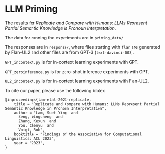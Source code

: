 **LLM Priming**
====================================

The results for *Replicate and Compare with Humans: LLMs Represent Partial Semantic Knowledge in Pronoun Interpretation*.

The data for running the experiments are in `priming_data/`.

The responses are in `response/`, where files starting with `flan` are generated by Flan-UL2 and other files are from GPT-3 (`text-davinci-003`).

`GPT_incontext.py` is for in-context learning experiments with GPT.

`GPT_zeroinference.py` is for zero-shot inference experiments with GPT.

`UL2_incontext.py` is for in-context learning experiments with Flan-UL2.

To cite our paper, please use the following bibtex

```
@inproceedings{lam-etal-2023-replicate,
    title = "Replicate and Compare with Humans: LLMs Represent Partial Semantic Knowledge in Pronoun Interpretation",
    author = "Lam, Suet-Ying  and
      Zeng, Qingcheng  and
      Zhang, Kexun  and
      You, Chenyu  and
      Voigt, Rob",
    booktitle = "Findings of the Association for Computational Linguistics: ACL 2023",
    year = "2023",
}
```